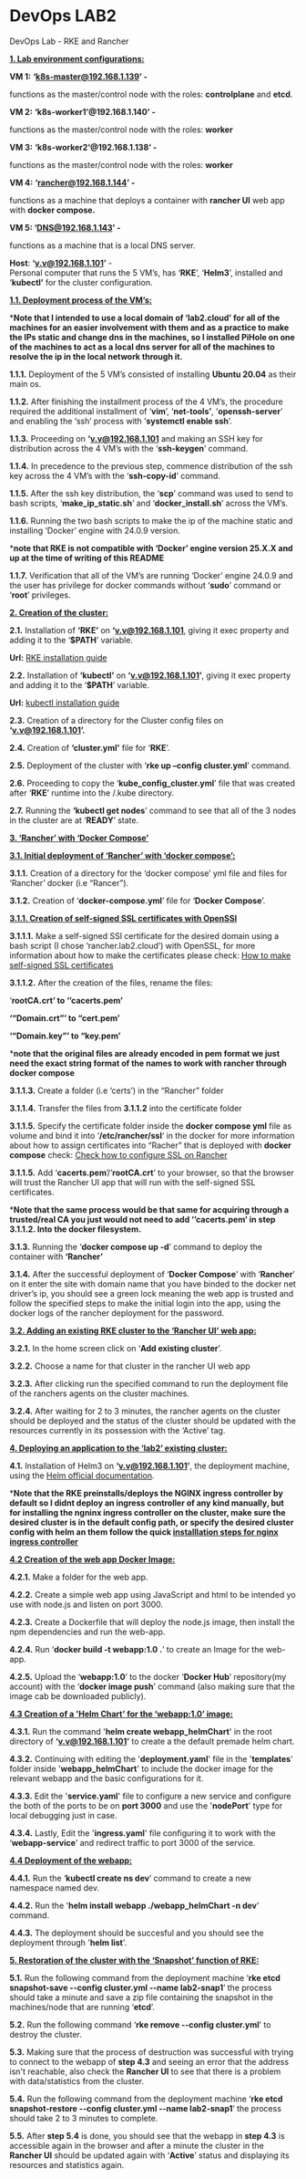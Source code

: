 # DevOps LAB2
DevOps Lab - RKE and Rancher

**<span style="text-decoration:underline;">1. Lab environment configurations:</span>**

**VM 1:** **‘k8s-master@192.168.1.139’ -**

functions as the master/control node with the roles: **controlplane** and **etcd**.

**VM 2:** **‘k8s-worker1’@192.168.1.140’ -** 

functions as the master/control node with the roles: **worker**

**VM 3:** **‘k8s-worker2‘@192.168.1.138‘ -** 

functions as the master/control node with the roles: **worker**

**VM 4:** **‘rancher@192.168.1.144’ -**

functions as a machine that deploys a container with **rancher UI** web app with **docker compose.**

**VM 5: ‘DNS@192.168.1.143’ -**

functions as a machine that is a local DNS server.

**Host**: **‘v.v@192.168.1.101’**  - \
Personal computer that runs the 5 VM’s, has ‘**RKE**’, ‘**Helm3**’, installed and ‘**kubectl’** for the cluster configuration.

**<span style="text-decoration:underline;">1.1. Deployment process of the VM’s:</span>**

***Note that I intended to use a local domain of ‘lab2.cloud’ for all of the machines for an easier involvement with them and as a practice to make the IPs static and change dns in the machines, so I installed PiHole on one of the machines to act as a local dns server for all of the machines to resolve the ip in the local network through it.**

**1.1.1.** Deployment of the 5 VM’s consisted of  installing **Ubuntu 20.04** as their main os.

**1.1.2.** After finishing the installment process of the 4 VM’s, the procedure required the additional installment of ‘**vim**’, ‘**net-tools’**, ’**openssh-server**’ and enabling the ‘ssh’ process with ‘**systemctl enable ssh**’.

**1.1.3.** Proceeding on  **‘v.v@192.168.1.101** and making an SSH key for distribution across the 4 VM’s with the ‘**ssh-keygen**’ command.

**1.1.4.** In precedence to the previous step, commence distribution of the ssh key across the 4 VM’s with the ‘**ssh-copy-id**’ command.

**1.1.5.** After the ssh key distribution, the ‘**scp**’ command was used  to send to bash scripts, ‘**make_ip_static.sh**’ and ‘**docker_install.sh**’ across the VM’s.

**1.1.6.** Running the two bash scripts to make the ip of the machine static and installing ‘Docker’ engine with 24.0.9 version. 

***note that RKE is not compatible with ‘Docker’ engine version 25.X.X and up at the time of writing of this README**

**1.1.7.** Verification that all of the VM’s are running ‘Docker’ engine 24.0.9 and the user has privilege for docker commands without ‘**sudo**’ command or ‘**root**’ privileges.

**<span style="text-decoration:underline;">2. Creation of the cluster:</span>**

**2.1.** Installation of **‘RKE’** on **‘v.v@192.168.1.101**, giving it exec property and adding it to the ‘**$PATH**’ variable.

**Url:** [RKE installation guide](https://github.com/rancher/rke)

**2.2.** Installation of **‘kubectl’** on **‘v.v@192.168.1.101’**, giving it exec property and adding it to the ‘**$PATH**’ variable.

**Url:** [kubectl installation guide](https://kubernetes.io/docs/tasks/tools/install-kubectl-linux/#install-using-native-package-management) 

**2.3.** Creation of a directory for the Cluster config files on **‘v.v@192.168.1.101’.**

**2.4.** Creation of **‘cluster.yml’** file for ‘**RKE**’.

**2.5.** Deployment of the cluster with ‘**rke up –config cluster.yml**’ command.

**2.6.** Proceeding to copy the ‘**kube_config_cluster.yml**’ file that was created after ‘**RKE**’ runtime into the /.kube directory.

**2.7.** Running the **‘kubectl get nodes**’ command to see that all of the 3 nodes in the cluster are at ‘**READY**’ state.

**<span style="text-decoration:underline;">3. ‘Rancher’ with ‘Docker Compose’</span>**

**<span style="text-decoration:underline;">3.1. Initial deployment of ‘Rancher’ with ‘docker compose’:</span>**

**3.1.1.** Creation of a directory for the ‘docker compose’ yml file and files for ‘Rancher’ docker (i.e “Rancer”).

**3.1.2.** Creation of ‘**docker-compose.yml**’ file for ‘**Docker Compose**’.

**<span style="text-decoration:underline;">3.1.1. Creation of self-signed SSL certificates with OpenSSl</span>**

**3.1.1.1.** Make a self-signed SSl certificate for the desired domain using a bash script (I chose ‘rancher.lab2.cloud’) with OpenSSL, for more information about how to make the certificates please check: [How to make self-signed SSL certificates](https://devopscube.com/create-self-signed-certificates-openssl/)

**3.1.1.2.** After the creation of the files, rename the files:

‘**rootCA.crt’ to ‘’cacerts.pem’**

**‘“Domain.crt”’ to “cert.pem’**

**‘“Domain.key”’ to “key.pem’**

***note that the original files are already encoded in pem format we just need the exact string format of the names to work with rancher through docker compose**

**3.1.1.3.** Create a folder (i.e ‘certs’) in the “Rancher” folder

**3.1.1.4.** Transfer the files from **3.1.1.2** into the certificate folder

**3.1.1.5.** Specify the certificate folder inside the **docker compose yml** file as volume and bind it into ‘**/etc/rancher/ssl**‘ in the docker for more information about how to assign certificates into “Racher” that is deployed with **docker compose** check: [Check how to configure SSL on Rancher](https://ranchermanager.docs.rancher.com/getting-started/installation-and-upgrade/other-installation-methods/rancher-on-a-single-node-with-docker#option-b-bring-your-own-certificate-self-signed)

**3.1.1.5.** Add ‘**cacerts.pem**’/‘**rootCA.crt**’ to your browser, so that the browser will trust the Rancher UI app that will run with the self-signed SSL certificates.

***Note that the same process would be that same for acquiring through a trusted/real CA you just would not need to add ‘’cacerts.pem’ in step 3.1.1.2. Into the docker filesystem.**

**3.1.3.** Running the ‘**docker compose up -d**’ command to deploy the container with **‘Rancher’**

**3.1.4.** After the successful deployment of ‘**Docker Compose**’ with ‘**Rancher**’ on it enter the site with domain name that you have binded to the docker net driver’s ip, you should see a green lock meaning the web app is trusted and follow the specified steps to make the initial login into the app, using the docker logs of the rancher deployment for the password.

**<span style="text-decoration:underline;">3.2. Adding an existing RKE cluster to the ‘Rancher UI’ web app:</span>**

**3.2.1.** In the home screen click on ‘**Add existing cluster**’.

**3.2.2.** Choose a name for that cluster in the rancher UI web app 

**3.2.3.** After clicking run the specified command to run the deployment file of the ranchers agents on the cluster machines.

**3.2.4.** After waiting for 2 to 3 minutes, the rancher agents on the cluster should be deployed and the status of the cluster should be updated with the resources currently in its possession with the ‘Active’ tag.

**<span style="text-decoration:underline;">4. Deploying an application to the ‘lab2’ existing cluster:</span>**

**4.1.** Installation of Helm3 on **‘v.v@192.168.1.101’**, the deployment machine, using the [Helm official documentation](https://helm.sh/docs/intro/install/).

***Note that the RKE preinstalls/deploys the NGINX ingress controller by default so I didnt deploy an ingress controller of any kind manually, but for installing the ngninx ingress controller on the cluster, make sure the desired cluster is in the default config path, or specify the desired cluster config with helm an them follow the quick [installlation steps for nginx ingress controller](https://artifacthub.io/packages/helm/ingress-nginx/ingress-nginx)**

**<span style="text-decoration:underline;">4.2 Creation of the web app Docker Image:</span>**

**4.2.1.** Make a folder for the web app.

**4.2.2.** Create a simple web app using JavaScript and html to be intended yo use with node.js and listen on port 3000.

**4.2.3.** Create a Dockerfile that will deploy the node.js image, then install the npm dependencies and run the web-app.

**4.2.4.** Run ‘**docker build -t webapp:1.0 .**’ to create an Image for the web-app.

**4.2.5.** Upload the ‘**webapp:1.0**’ to the docker ‘**Docker Hub**’ repository(my account) with the ‘**docker image push**’ command (also making sure that the image cab be downloaded publicly).

**<span style="text-decoration:underline;">4.3 Creation of a 'Helm Chart' for the ‘webapp:1.0’ image:</span>**

**4.3.1.** Run the command '**helm create webapp_helmChart**' in the root directory of **‘v.v@192.168.1.101’** to create a the default premade helm chart.

**4.3.2.** Continuing with editing the '**deployment.yaml**' file in the '**templates**' folder inside '**webapp_helmChart**' to include the docker image for the relevant webapp and the basic configurations for it.

**4.3.3.** Edit the '**service.yaml**' file to configure a new service and configure the both of the ports to be on **port 3000** and use the '**nodePort**' type for local debugging just in case.

**4.3.4.** Lastly, Edit the '**ingress.yaml**' file configuring it to work with the ‘**webapp-service**’ and redirect traffic to port 3000 of the service.

**<span style="text-decoration:underline;">4.4 Deployment of the webapp:</span>**

**4.4.1.** Run the ‘**kubectl create ns dev**’ command to create a new namespace named dev.

**4.4.2.** Run the '**helm install webapp ./webapp_helmChart -n dev**' command.

**4.4.3.** The deployment should be succesful and you should see the deployment through '**helm list**'.

**<span style="text-decoration:underline;">5. Restoration of the cluster with the ‘Snapshot’ function of RKE:</span>**

**5.1.** Run the following command from the deployment machine ‘**rke etcd snapshot-save --config cluster.yml --name lab2-snap1**’ the process should take a minute and save a zip file containing the snapshot in the machines/node that are running ‘**etcd**’.

**5.2.** Run the following command ‘**rke remove --config cluster.yml**’ to destroy the cluster. 

**5.3.** Making sure that the process of destruction was successful with trying to connect to the webapp of **step 4.3** and seeing an error that the address isn't reachable, also check the **Rancher UI** to see that there is a problem with data/statistics from the cluster.

**5.4.** Run the following command from the deployment machine ‘**rke etcd snapshot-restore --config cluster.yml --name lab2-snap1**’ the process should take 2 to 3 minutes to complete.

**5.5.** After **step 5.4** is done, you should see that the webapp in **step 4.3** is accessible again in the browser and after a minute the cluster in the **Rancher UI** should be updated again with  ‘**Active**’ status and displaying its resources and statistics again. 
